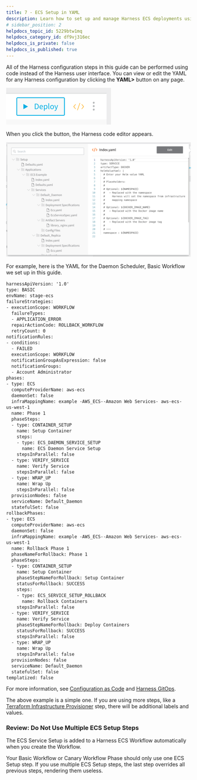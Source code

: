 ```yaml
---
title: 7 - ECS Setup in YAML
description: Learn how to set up and manage Harness ECS deployments using YAML.
# sidebar_position: 2
helpdocs_topic_id: 5229btw1mq
helpdocs_category_id: df9vj316ec
helpdocs_is_private: false
helpdocs_is_published: true
---
```


All of the Harness configuration steps in this guide can be performed using code instead of the Harness user interface. You can view or edit the YAML for any Harness configuration by clicking the **YAML>** button on any page.

![](./static/ecs-setup-in-yaml-48.png)

When you click the button, the Harness code editor appears.

![](./static/ecs-setup-in-yaml-49.png)

For example, here is the YAML for the Daemon Scheduler, Basic Workflow we set up in this guide.


```
harnessApiVersion: '1.0'  
type: BASIC  
envName: stage-ecs  
failureStrategies:  
- executionScope: WORKFLOW  
  failureTypes:  
  - APPLICATION_ERROR  
  repairActionCode: ROLLBACK_WORKFLOW  
  retryCount: 0  
notificationRules:  
- conditions:  
  - FAILED  
  executionScope: WORKFLOW  
  notificationGroupAsExpression: false  
  notificationGroups:  
  - Account Administrator  
phases:  
- type: ECS  
  computeProviderName: aws-ecs  
  daemonSet: false  
  infraMappingName: example -AWS_ECS--Amazon Web Services- aws-ecs- us-west-1  
  name: Phase 1  
  phaseSteps:  
  - type: CONTAINER_SETUP  
    name: Setup Container  
    steps:  
    - type: ECS_DAEMON_SERVICE_SETUP  
      name: ECS Daemon Service Setup  
    stepsInParallel: false  
  - type: VERIFY_SERVICE  
    name: Verify Service  
    stepsInParallel: false  
  - type: WRAP_UP  
    name: Wrap Up  
    stepsInParallel: false  
  provisionNodes: false  
  serviceName: Default_Daemon  
  statefulSet: false  
rollbackPhases:  
- type: ECS  
  computeProviderName: aws-ecs  
  daemonSet: false  
  infraMappingName: example -AWS_ECS--Amazon Web Services- aws-ecs- us-west-1  
  name: Rollback Phase 1  
  phaseNameForRollback: Phase 1  
  phaseSteps:  
  - type: CONTAINER_SETUP  
    name: Setup Container  
    phaseStepNameForRollback: Setup Container  
    statusForRollback: SUCCESS  
    steps:  
    - type: ECS_SERVICE_SETUP_ROLLBACK  
      name: Rollback Containers  
    stepsInParallel: false  
  - type: VERIFY_SERVICE  
    name: Verify Service  
    phaseStepNameForRollback: Deploy Containers  
    statusForRollback: SUCCESS  
    stepsInParallel: false  
  - type: WRAP_UP  
    name: Wrap Up  
    stepsInParallel: false  
  provisionNodes: false  
  serviceName: Default_Daemon  
  statefulSet: false  
templatized: false  

```
For more information, see [Configuration as Code](https://docs.harness.io/article/htvzryeqjw-configuration-as-code) and [Harness GitOps](https://docs.harness.io/article/khbt0yhctx-harness-git-ops).

The above example is a simple one. If you are using more steps, like a [Terraform Infrastructure Provisioner](../../terraform-category/terraform-provisioner-step.md) step, there will be additional labels and values.

### Review: Do Not Use Multiple ECS Setup Steps

The ECS Service Setup is added to a Harness ECS Workflow automatically when you create the Workflow.

Your Basic Workflow or Canary Workflow Phase should only use one ECS Setup step. If you use multiple ECS Setup steps, the last step overrides all previous steps, rendering them useless.


